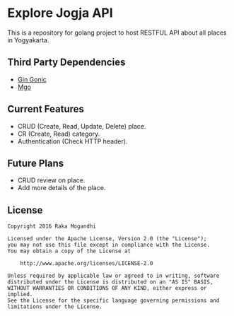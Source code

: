 # Explore Jogja API

This is a repository for golang project to host RESTFUL API about all places in Yogyakarta.

## Third Party Dependencies

- [Gin Gonic](https://gin-gonic.github.io/gin/ "Gin Gonic")
- [Mgo](https://labix.org/mgo)

## Current Features

- CRUD (Create, Read, Update, Delete) place.
- CR (Create, Read) category.
- Authentication (Check HTTP header).

## Future Plans

- CRUD review on place.
- Add more details of the place.

## License
```
Copyright 2016 Raka Mogandhi

Licensed under the Apache License, Version 2.0 (the "License");
you may not use this file except in compliance with the License.
You may obtain a copy of the License at

    http://www.apache.org/licenses/LICENSE-2.0

Unless required by applicable law or agreed to in writing, software
distributed under the License is distributed on an "AS IS" BASIS,
WITHOUT WARRANTIES OR CONDITIONS OF ANY KIND, either express or implied.
See the License for the specific language governing permissions and
limitations under the License.
```
